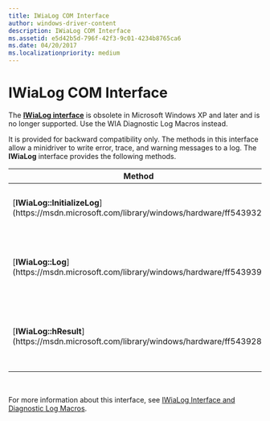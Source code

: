 ```yaml
---
title: IWiaLog COM Interface
author: windows-driver-content
description: IWiaLog COM Interface
ms.assetid: e5d42b5d-796f-42f3-9c01-4234b8765ca6
ms.date: 04/20/2017
ms.localizationpriority: medium
---
```


# IWiaLog COM Interface





The [**IWiaLog interface**](https://msdn.microsoft.com/library/windows/hardware/ff543935) is obsolete in Microsoft Windows XP and later and is no longer supported. Use the WIA Diagnostic Log Macros instead.

It is provided for backward compatibility only. The methods in this interface allow a minidriver to write error, trace, and warning messages to a log. The **IWiaLog** interface provides the following methods.

<table>
<colgroup>
<col width="50%" />
<col width="50%" />
</colgroup>
<thead>
<tr class="header">
<th>Method</th>
<th>Description</th>
</tr>
</thead>
<tbody>
<tr class="odd">
<td><p>[<strong>IWiaLog::InitializeLog</strong>](https://msdn.microsoft.com/library/windows/hardware/ff543932)</p></td>
<td><p>Initializes the logging utility.</p></td>
</tr>
<tr class="even">
<td><p>[<strong>IWiaLog::Log</strong>](https://msdn.microsoft.com/library/windows/hardware/ff543939)</p></td>
<td><p>Logs a message to a file or other target.</p></td>
</tr>
<tr class="odd">
<td><p>[<strong>IWiaLog::hResult</strong>](https://msdn.microsoft.com/library/windows/hardware/ff543928)</p></td>
<td><p>Translates an HRESULT into a string.</p></td>
</tr>
</tbody>
</table>

 

For more information about this interface, see [IWiaLog Interface and Diagnostic Log Macros](https://msdn.microsoft.com/library/windows/hardware/ff543937).

 

 




